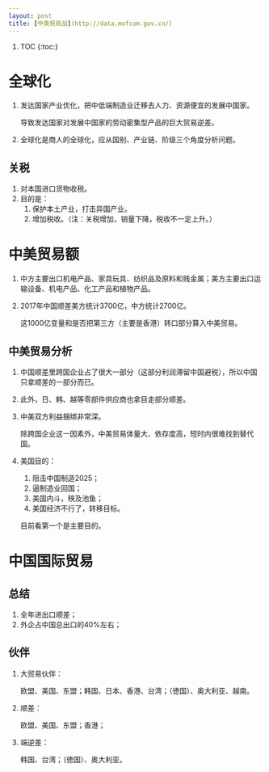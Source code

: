```yaml
---
layout: post
title: [中美贸易战](http://data.mofcom.gov.cn/)
---
```


1. TOC
{:toc:}

# 全球化

1. 发达国家产业优化，把中低端制造业迁移去人力、资源便宜的发展中国家。

   导致发达国家对发展中国家的劳动密集型产品的巨大贸易逆差。
2. 全球化是商人的全球化，应从国别、产业链、阶级三个角度分析问题。

## 关税

1. 对本国进口货物收税。
2. 目的是：
   1. 保护本土产业，打击异国产业。
   2. 增加税收。（注：关税增加，销量下降，税收不一定上升。）

# 中美贸易额

1. 中方主要出口机电产品、家具玩具、纺织品及原料和贱金属；美方主要出口运输设备、机电产品、化工产品和植物产品。
2. 2017年中国顺差美方统计3700亿，中方统计2700亿。

   这1000亿变量和是否把第三方（主要是香港）转口部分算入中美贸易。

## 中美贸易分析

1. 中国顺差里跨国企业占了很大一部分（这部分利润滞留中国避税），所以中国只拿顺差的一部分而已。
2. 此外，日、韩、越等零部件供应商也拿目走部分顺差。
3. 中美双方利益捆绑非常深。

   除跨国企业这一因素外，中美贸易体量大、依存度高，短时内很难找到替代国。
4. 美国目的：
   1. 阻击中国制造2025；
   2. 逼制造业回国；
   3. 美国内斗，秧及池鱼；
   4. 美国经济不行了，转移目标。

   目前看第一个是主要目的。

# 中国国际贸易

## 总结

1. 全年进出口顺差；
2. 外企占中国总出口的40%左右；

## 伙伴

1. 大贸易伙伴：

   欧盟、美国、东盟；韩国、日本、香港、台湾；（徳国）、奥大利亚、越南。
2. 顺差：

   欧盟、美国、东盟；香港；
3. 端逆差：

   韩国、台湾；（徳国）、奥大利亚。
